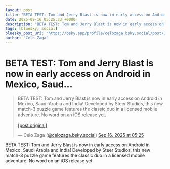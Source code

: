 ```yaml
---
layout: post
title: "BETA TEST: Tom and Jerry Blast is now in early access on Android in Mexico, Saud..."
date: 2025-09-16 05:25:23 +0000
description: "BETA TEST: Tom and Jerry Blast is now in early access on Android in Mexico, Saudi Arabia and India! Developed by Steer Studios, this new match-3 puzzle ..."
tags: [bluesky, social]
bluesky_post_uri: "https://bsky.app/profile/celozaga.bsky.social/post/3lywlger2o62a"
author: "Celo Zaga"
---
```


<h1 class="bluesky-post-title">BETA TEST: Tom and Jerry Blast is now in early access on Android in Mexico, Saud...</h1>


<blockquote class="bluesky-embed" data-bluesky-uri="at://did:plc:lmh6rennptq77inaztnovw4b/app.bsky.feed.post/3lywlger2o62a" data-bluesky-embed-color-mode="system">
<p lang="">BETA TEST: Tom and Jerry Blast is now in early access on Android in Mexico, Saudi Arabia and India! Developed by Steer Studios, this new match-3 puzzle game features the classic duo in a licensed mobile adventure. No word on an iOS release yet.<br><br><a href="https://bsky.app/profile/celozaga.bsky.social/post/3lywlger2o62a">[post original]</a></p>
&mdash; Celo Zaga (<a href="https://bsky.app/profile/did:plc:lmh6rennptq77inaztnovw4b">@celozaga.bsky.social</a>) <a href="https://bsky.app/profile/celozaga.bsky.social/post/3lywlger2o62a">Sep 16, 2025 at 05:25</a>
</blockquote>
<script async src="https://embed.bsky.app/static/embed.js" charset="utf-8"></script>


<p class="bluesky-post-description">BETA TEST: Tom and Jerry Blast is now in early access on Android in Mexico, Saudi Arabia and India! Developed by Steer Studios, this new match-3 puzzle game features the classic duo in a licensed mobile adventure. No word on an iOS release yet.</p>
